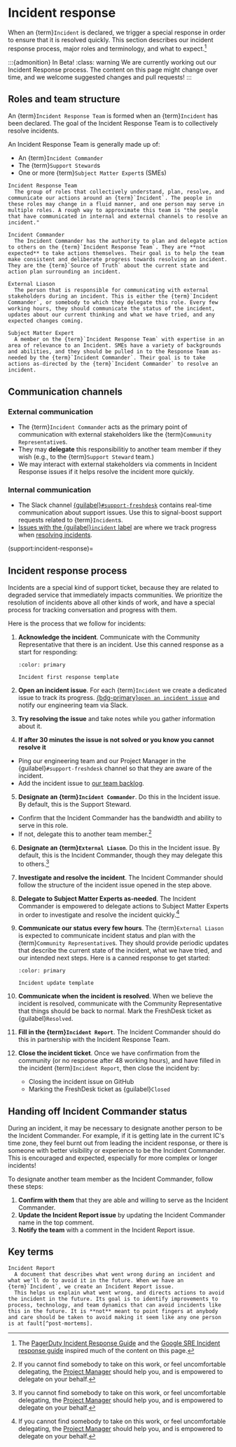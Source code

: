 # Incident response


When an {term}`Incident` is declared, we trigger a special response in order to ensure that it is resolved quickly.
This section describes our incident response process, major roles and terminology, and what to expect.[^incident-refs]

[^incident-refs]: The [PagerDuty Incident Response Guide](https://response.pagerduty.com/) and the [Google SRE Incident response guide](https://sre.google/workbook/incident-response/) inspired much of the content on this page.

:::{admonition} In Beta!
:class: warning
We are currently working out our Incident Response process.
The content on this page might change over time, and we welcome suggested changes and pull requests!
:::

## Roles and team structure

An {term}`Incident Response Team` is formed when an {term}`Incident` has been declared.
The goal of the Incident Response Team is to collectively resolve incidents.

An Incident Response Team is generally made up of:

- An {term}`Incident Commander`
- The {term}`Support Steward`s
- One or more {term}`Subject Matter Expert`s (SMEs)

```{glossary}
Incident Response Team
  The group of roles that collectively understand, plan, resolve, and communicate our actions around an {term}`Incident`. The people in these roles may change in a fluid manner, and one person may serve in multiple roles. A rough way to approximate this team is "the people that have communicated in internal and external channels to resolve an incident."

Incident Commander
  The Incident Commander has the authority to plan and delegate action to others on the {term}`Incident Response Team`. They are **not expected** to take actions themselves. Their goal is to help the team make consistent and deliberate progress towards resolving an incident. They are the {term}`Source of Truth` about the current state and action plan surrounding an incident.

External Liason
  The person that is responsible for communicating with external stakeholders during an incident. This is either the {term}`Incident Commander`, or somebody to which they delegate this role. Every few working hours, they should communicate the status of the incident, updates about our current thinking and what we have tried, and any expected changes coming.

Subject Matter Expert
  A member on the {term}`Incident Response Team` with expertise in an area of relevance to an Incident. SMEs have a variety of backgrounds and abilities, and they should be pulled in to the Response Team as-needed by the {term}`Incident Commander`. Their goal is to take actions as-directed by the {term}`Incident Commander` to resolve an incident.
```

## Communication channels

### External communication

- The {term}`Incident Commander` acts as the primary point of communication with external stakeholders like the {term}`Community Representative`s.
- They may **delegate** this responsibilitiy to another team member if they wish (e.g., to the {term}`Support Steward` team.)
- We may interact with external stakeholders via comments in Incident Response issues if it helps resolve the incident more quickly.

### Internal communication

- The Slack channel [{guilabel}`#support-freshdesk`](https://2i2c.slack.com/archives/C028WU9PFBN) contains real-time communication about support issues. Use this to signal-boost support requests related to {term}`Incident`s.
- [Issues with the {guilabel}`incident` label](https://github.com/2i2c-org/infrastructure/issues?q=is%3Aopen+label%3A%22type%3A+Hub+Incident%22+sort%3Aupdated-desc) are where we track progress when [resolving incidents](support:incident-response).


(support:incident-response)=
## Incident response process

Incidents are a special kind of support ticket, because they are related to degraded service that immediately impacts communities.
We prioritize the resolution of incidents above all other kinds of work, and have a special process for tracking conversation and progress with them.

Here is the process that we follow for incidents:

1. **Acknowledge the incident**. Communicate with the Community Representative that there is an incident. Use this canned response as a start for responding:

   ```{button-link} https://2i2c.freshdesk.com/helpdesk/canned_responses/folders/80000143608/responses/80000247490/edit
   :color: primary

   Incident first response template
   ```

2. **Open an incident issue**.
   For each {term}`Incident` we create a dedicated issue to track its progress. [{bdg-primary}`open an incident issue`](https://github.com/2i2c-org/infrastructure/issues/new?assignees=&labels=type%3A+Hub+Incident%2Csupport&template=3_incident-report.md&title=%5BIncident%5D+%7B%7B+TITLE+%7D%7D) and notify our engineering team via Slack.
3. **Try resolving the issue** and take notes while you gather information about it.
4. **If after 30 minutes the issue is not solved or you know you cannot resolve it**
  - Ping our engineering team and our Project Manager in the {guilabel}`#support-freshdesk` channel so that they are aware of the incident.
  - Add the incident issue to [our team backlog](https://github.com/orgs/2i2c-org/projects/22/).
5. **Designate an {term}`Incident Commander`**. Do this in the Incident issue. By default, this is the Support Steward.
  - Confirm that the Incident Commander has the bandwidth and ability to serve in this role.
  - If not, delegate this to another team member.[^note-on-delegation]
6. **Designate an {term}`External Liason`**. Do this in the Incident issue. By default, this is the Incident Commander, though they may delegate this to others.[^note-on-delegation]
7. **Investigate and resolve the incident**. The Incident Commander should follow the structure of the incident issue opened in the step above.
8. **Delegate to Subject Matter Experts as-needed**. The Incident Commander is empowered to delegate actions to Subject Matter Experts in order to investigate and resolve the incident quickly.[^note-on-delegation]
9. **Communicate our status every few hours**. The {term}`External Liason` is expected to communicate incident status and plan with the {term}`Community Representative`s. They should provide periodic updates that describe the current state of the incident, what we have tried, and our intended next steps. Here is a canned response to get started:

   ```{button-link} https://2i2c.freshdesk.com/helpdesk/canned_responses/folders/80000143608/responses/80000247492/edit
   :color: primary

   Incident update template
   ```

9. **Communicate when the incident is resolved**. When we believe the incident is resolved, communicate with the Community Representative that things should be back to normal. Mark the FreshDesk ticket as {guilabel}`Resolved`.
10. **Fill in the {term}`Incident Report`**. The Incident Commander should do this in partnership with the Incident Response Team.
11. **Close the incident ticket**. Once we have confirmation from the community (or no response after 48 working hours), and have filled in the incident {term}`Incident Report`, then close the incident by:
    - Closing the incident issue on GitHub
    - Marking the FreshDesk ticket as {guilabel}`Closed`

[^note-on-delegation]: If you cannot find somebody to take on this work, or feel uncomfortable delegating, the [Project Manager](roles:project-manager) should help you, and is empowered to delegate on your behalf.

## Handing off Incident Commander status

During an incident, it may be necessary to designate another person to be the Incident Commander.
For example, if it is getting late in the current IC's time zone, they feel burnt out from leading the incident response, or there is someone with better visibility or experience to be the Incident Commander.
This is encouraged and expected, especially for more complex or longer incidents!

To designate another team member as the Incident Commander, follow these steps:

1. **Confirm with them** that they are able and willing to serve as the Incident Commander.
2. **Update the Incident Report issue** by updating the Incident Commander name in the top comment.
3. **Notify the team** with a comment in the Incident Report issue.

## Key terms

```{glossary}
Incident Report
  A document that describes what went wrong during an incident and what we'll do to avoid it in the future. When we have an {term}`Incident`, we create an Incident Report issue.
  This helps us explain what went wrong, and directs actions to avoid the incident in the future. Its goal is to identify improvements to process, technology, and team dynamics that can avoid incidents like this in the future. It is **not** meant to point fingers at anybody and care should be taken to avoid making it seem like any one person is at fault[^post-mortems].
```

[^post-mortems]: See the [Google SRE post-mortem culture](https://sre.google/sre-book/postmortem-culture/) and the [Blameless guide to post-mortems](https://www.blameless.com/sre/what-are-blameless-postmortems-do-they-work-how) for some guidelines.
